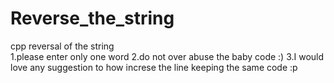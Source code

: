 # Reverse_the_string
cpp reversal of the string                                                                                                                                                                                 
1.please enter only one word
2.do not over abuse the baby code :)
3.I would love any suggestion to how increse the line keeping the same code :p
